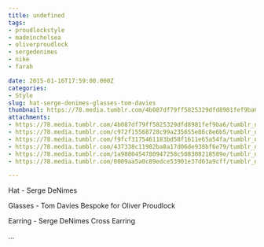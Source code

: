 ```yaml
---
title: undefined
tags:
- proudlockstyle
- madeinchelsea
- oliverproudlock
- sergedenimes
- nike
- farah

date: 2015-01-16T17:59:00.000Z
categories:
- Style
slug: hat-serge-denimes-glasses-tom-davies
thumbnail: https://78.media.tumblr.com/4b087df79ff5825329dfd8981fef9ba6/tumblr_nia7ayUqUq1rhrm24o3_540.jpg
attachments:
- https://78.media.tumblr.com/4b087df79ff5825329dfd8981fef9ba6/tumblr_nia7ayUqUq1rhrm24o3_1280.jpg
- https://78.media.tumblr.com/c972f15568728c99a235655e86c8e6b5/tumblr_nia7ayUqUq1rhrm24o7_1280.jpg
- https://78.media.tumblr.com/f9fcf3175461183bd58f1611e65a54fa/tumblr_nia7ayUqUq1rhrm24o5_1280.jpg
- https://78.media.tumblr.com/437338c11982ba8a17d06de938bf6e79/tumblr_nia7ayUqUq1rhrm24o6_1280.jpg
- https://78.media.tumblr.com/1a9880454780947258c508308218589e/tumblr_nia7ayUqUq1rhrm24o2_1280.jpg
- https://78.media.tumblr.com/0009aa5a0c89edce53901e37d63a9cff/tumblr_nia7ayUqUq1rhrm24o1_1280.jpg

---
```


Hat - Serge DeNimes 

  Glasses - Tom Davies Bespoke for Oliver Proudlock 

  Earring - Serge DeNimes Cross Earring 

 ...
